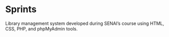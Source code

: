 # Sprints
Library management system developed during SENAI’s course using HTML, CSS, PHP, and phpMyAdmin tools.

